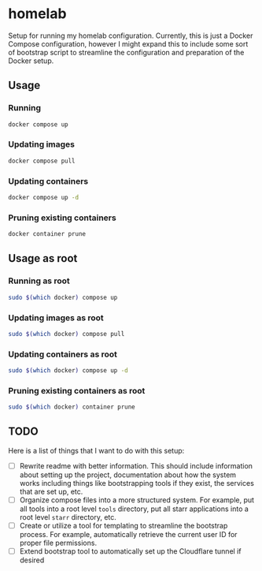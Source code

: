 # homelab

Setup for running my homelab configuration. Currently, this is just a Docker
Compose configuration, however I might expand this to include some sort of
bootstrap script to streamline the configuration and preparation of the Docker setup.

## Usage

### Running

```bash
docker compose up
```

### Updating images

```bash
docker compose pull
```

### Updating containers

```bash
docker compose up -d
```

### Pruning existing containers

```bash
docker container prune
```

## Usage as root

### Running as root

```bash
sudo $(which docker) compose up
```

### Updating images as root

```bash
sudo $(which docker) compose pull
```

### Updating containers as root

```bash
sudo $(which docker) compose up -d
```

### Pruning existing containers as root

```bash
sudo $(which docker) container prune
```

## TODO

Here is a list of things that I want to do with this setup:

- [ ] Rewrite readme with better information. This should include information
      about setting up the project, documentation about how the system works
      including things like bootstrapping tools if they exist, the services
      that are set up, etc.
- [ ] Organize compose files into a more structured system. For example, put
      all tools into a root level `tools` directory, put all starr applications
      into a root level `starr` directory, etc.
- [ ] Create or utilize a tool for templating to streamline the bootstrap
      process. For example, automatically retrieve the current user ID for
      proper file permissions.
- [ ] Extend bootstrap tool to automatically set up the Cloudflare tunnel if desired
